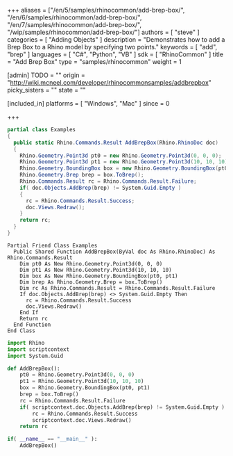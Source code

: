 +++
aliases = ["/en/5/samples/rhinocommon/add-brep-box/", "/en/6/samples/rhinocommon/add-brep-box/", "/en/7/samples/rhinocommon/add-brep-box/", "/wip/samples/rhinocommon/add-brep-box/"]
authors = [ "steve" ]
categories = [ "Adding Objects" ]
description = "Demonstrates how to add a Brep Box to a Rhino model by specifying two points."
keywords = [ "add", "brep" ]
languages = [ "C#", "Python", "VB" ]
sdk = [ "RhinoCommon" ]
title = "Add Brep Box"
type = "samples/rhinocommon"
weight = 1

[admin]
TODO = ""
origin = "http://wiki.mcneel.com/developer/rhinocommonsamples/addbrepbox"
picky_sisters = ""
state = ""

[included_in]
platforms = [ "Windows", "Mac" ]
since = 0

+++

<div class="codetab-content" id="cs">

```cs
partial class Examples
{
  public static Rhino.Commands.Result AddBrepBox(Rhino.RhinoDoc doc)
  {
    Rhino.Geometry.Point3d pt0 = new Rhino.Geometry.Point3d(0, 0, 0);
    Rhino.Geometry.Point3d pt1 = new Rhino.Geometry.Point3d(10, 10, 10);
    Rhino.Geometry.BoundingBox box = new Rhino.Geometry.BoundingBox(pt0, pt1);
    Rhino.Geometry.Brep brep = box.ToBrep();
    Rhino.Commands.Result rc = Rhino.Commands.Result.Failure;
    if( doc.Objects.AddBrep(brep) != System.Guid.Empty )
    {
      rc = Rhino.Commands.Result.Success;
      doc.Views.Redraw();
    }
    return rc;
  }
}
```

</div>


<div class="codetab-content" id="vb">

```vbnet
Partial Friend Class Examples
  Public Shared Function AddBrepBox(ByVal doc As Rhino.RhinoDoc) As Rhino.Commands.Result
	Dim pt0 As New Rhino.Geometry.Point3d(0, 0, 0)
	Dim pt1 As New Rhino.Geometry.Point3d(10, 10, 10)
	Dim box As New Rhino.Geometry.BoundingBox(pt0, pt1)
	Dim brep As Rhino.Geometry.Brep = box.ToBrep()
	Dim rc As Rhino.Commands.Result = Rhino.Commands.Result.Failure
	If doc.Objects.AddBrep(brep) <> System.Guid.Empty Then
	  rc = Rhino.Commands.Result.Success
	  doc.Views.Redraw()
	End If
	Return rc
  End Function
End Class
```

</div>


<div class="codetab-content" id="py">

```python
import Rhino
import scriptcontext
import System.Guid

def AddBrepBox():
    pt0 = Rhino.Geometry.Point3d(0, 0, 0)
    pt1 = Rhino.Geometry.Point3d(10, 10, 10)
    box = Rhino.Geometry.BoundingBox(pt0, pt1)
    brep = box.ToBrep()
    rc = Rhino.Commands.Result.Failure
    if( scriptcontext.doc.Objects.AddBrep(brep) != System.Guid.Empty ):
        rc = Rhino.Commands.Result.Success
        scriptcontext.doc.Views.Redraw()
    return rc

if( __name__ == "__main__" ):
    AddBrepBox()
```

</div>
